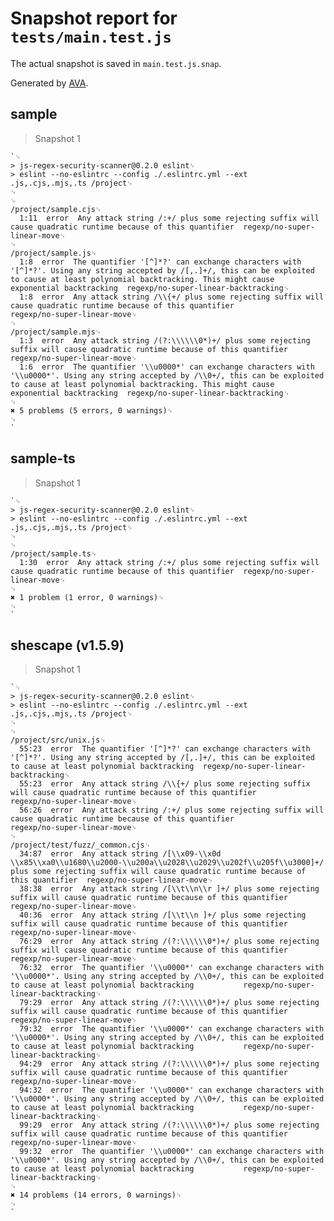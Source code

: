 # Snapshot report for `tests/main.test.js`

The actual snapshot is saved in `main.test.js.snap`.

Generated by [AVA](https://avajs.dev).

## sample

> Snapshot 1

    `␊
    > js-regex-security-scanner@0.2.0 eslint␊
    > eslint --no-eslintrc --config ./.eslintrc.yml --ext .js,.cjs,.mjs,.ts /project␊
    ␊
    ␊
    /project/sample.cjs␊
      1:11  error  Any attack string /:+/ plus some rejecting suffix will cause quadratic runtime because of this quantifier  regexp/no-super-linear-move␊
    ␊
    /project/sample.js␊
      1:8  error  The quantifier '[^]*?' can exchange characters with '[^]*?'. Using any string accepted by /[,.]+/, this can be exploited to cause at least polynomial backtracking. This might cause exponential backtracking  regexp/no-super-linear-backtracking␊
      1:8  error  Any attack string /\\{+/ plus some rejecting suffix will cause quadratic runtime because of this quantifier                                                                                                     regexp/no-super-linear-move␊
    ␊
    /project/sample.mjs␊
      1:3  error  Any attack string /(?:\\\\\\0*)+/ plus some rejecting suffix will cause quadratic runtime because of this quantifier                                                                                                regexp/no-super-linear-move␊
      1:6  error  The quantifier '\\u0000*' can exchange characters with '\\u0000*'. Using any string accepted by /\\0+/, this can be exploited to cause at least polynomial backtracking. This might cause exponential backtracking  regexp/no-super-linear-backtracking␊
    ␊
    ✖ 5 problems (5 errors, 0 warnings)␊
    ␊
    `

## sample-ts

> Snapshot 1

    `␊
    > js-regex-security-scanner@0.2.0 eslint␊
    > eslint --no-eslintrc --config ./.eslintrc.yml --ext .js,.cjs,.mjs,.ts /project␊
    ␊
    ␊
    /project/sample.ts␊
      1:30  error  Any attack string /:+/ plus some rejecting suffix will cause quadratic runtime because of this quantifier  regexp/no-super-linear-move␊
    ␊
    ✖ 1 problem (1 error, 0 warnings)␊
    ␊
    `

## shescape (v1.5.9)

> Snapshot 1

    `␊
    > js-regex-security-scanner@0.2.0 eslint␊
    > eslint --no-eslintrc --config ./.eslintrc.yml --ext .js,.cjs,.mjs,.ts /project␊
    ␊
    ␊
    /project/src/unix.js␊
      55:23  error  The quantifier '[^]*?' can exchange characters with '[^]*?'. Using any string accepted by /[,.]+/, this can be exploited to cause at least polynomial backtracking  regexp/no-super-linear-backtracking␊
      55:23  error  Any attack string /\\{+/ plus some rejecting suffix will cause quadratic runtime because of this quantifier                                                          regexp/no-super-linear-move␊
      56:26  error  Any attack string /:+/ plus some rejecting suffix will cause quadratic runtime because of this quantifier                                                           regexp/no-super-linear-move␊
    ␊
    /project/test/fuzz/_common.cjs␊
      34:87  error  Any attack string /[\\x09-\\x0d \\x85\\xa0\\u1680\\u2000-\\u200a\\u2028\\u2029\\u202f\\u205f\\u3000]+/ plus some rejecting suffix will cause quadratic runtime because of this quantifier  regexp/no-super-linear-move␊
      38:38  error  Any attack string /[\\t\\n\\r ]+/ plus some rejecting suffix will cause quadratic runtime because of this quantifier                                                              regexp/no-super-linear-move␊
      40:36  error  Any attack string /[\\t\\n ]+/ plus some rejecting suffix will cause quadratic runtime because of this quantifier                                                                regexp/no-super-linear-move␊
      76:29  error  Any attack string /(?:\\\\\\0*)+/ plus some rejecting suffix will cause quadratic runtime because of this quantifier                                                              regexp/no-super-linear-move␊
      76:32  error  The quantifier '\\u0000*' can exchange characters with '\\u0000*'. Using any string accepted by /\\0+/, this can be exploited to cause at least polynomial backtracking           regexp/no-super-linear-backtracking␊
      79:29  error  Any attack string /(?:\\\\\\0*)+/ plus some rejecting suffix will cause quadratic runtime because of this quantifier                                                              regexp/no-super-linear-move␊
      79:32  error  The quantifier '\\u0000*' can exchange characters with '\\u0000*'. Using any string accepted by /\\0+/, this can be exploited to cause at least polynomial backtracking           regexp/no-super-linear-backtracking␊
      94:29  error  Any attack string /(?:\\\\\\0*)+/ plus some rejecting suffix will cause quadratic runtime because of this quantifier                                                              regexp/no-super-linear-move␊
      94:32  error  The quantifier '\\u0000*' can exchange characters with '\\u0000*'. Using any string accepted by /\\0+/, this can be exploited to cause at least polynomial backtracking           regexp/no-super-linear-backtracking␊
      99:29  error  Any attack string /(?:\\\\\\0*)+/ plus some rejecting suffix will cause quadratic runtime because of this quantifier                                                              regexp/no-super-linear-move␊
      99:32  error  The quantifier '\\u0000*' can exchange characters with '\\u0000*'. Using any string accepted by /\\0+/, this can be exploited to cause at least polynomial backtracking           regexp/no-super-linear-backtracking␊
    ␊
    ✖ 14 problems (14 errors, 0 warnings)␊
    ␊
    `
